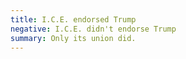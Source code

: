 ```yaml
---
title: I.C.E. endorsed Trump
negative: I.C.E. didn't endorse Trump
summary: Only its union did.
---
```

